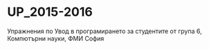 # UP_2015-2016
Упражнения по Увод в програмирането за студентите от група 6, Компютърни науки, ФМИ София
